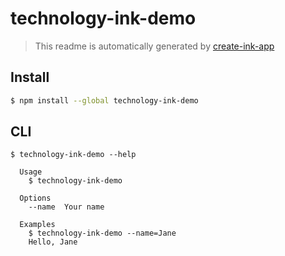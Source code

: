 # technology-ink-demo

> This readme is automatically generated by [create-ink-app](https://github.com/vadimdemedes/create-ink-app)


## Install

```bash
$ npm install --global technology-ink-demo
```


## CLI

```
$ technology-ink-demo --help

  Usage
    $ technology-ink-demo

  Options
    --name  Your name

  Examples
    $ technology-ink-demo --name=Jane
    Hello, Jane
```
